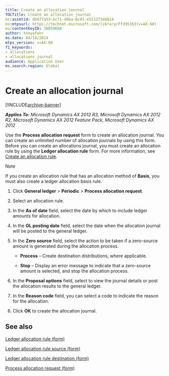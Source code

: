 ```yaml
---
title: Create an allocation journal
TOCTitle: Create an allocation journal
ms:assetid: db977a53-bc71-49ba-8c01-e513373dd814
ms:mtpsurl: https://technet.microsoft.com/library/Ff395363(v=AX.60)
ms:contentKeyID: 36059668
author: tonyafehr
ms.date: 04/18/2014
mtps_version: v=AX.60
f1_keywords:
- allocations
- allocations journal
audience: Application User
ms.search.region: Global
---
```


# Create an allocation journal 


[!INCLUDE[archive-banner](includes/archive-banner.md)]


_**Applies To:** Microsoft Dynamics AX 2012 R3, Microsoft Dynamics AX 2012 R2, Microsoft Dynamics AX 2012 Feature Pack, Microsoft Dynamics AX 2012_

Use the **Process allocation request** form to create an allocation journal. You can create an unlimited number of allocation journals by using this form. Before you can create an allocations journal, you must create an allocation rule by using the **Ledger allocation rule** form. For more information, see [Create an allocation rule](create-an-allocation-rule.md).


> [!NOTE]
> <P>If you create an allocation rule that has an allocation method of <STRONG>Basis</STRONG>, you must also create a ledger allocation basis rule.</P>



1.  Click **General ledger** \> **Periodic** \> **Process allocation request**.

2.  Select an allocation rule.

3.  In the **As of date** field, select the date by which to include ledger amounts for allocation.

4.  In the **GL posting date** field, select the date when the allocation journal will be posted to the general ledger.

5.  In the **Zero source** field, select the action to be taken if a zero-source amount is generated during the allocation process.
    
      - **Process** – Create destination distributions, where applicable.
    
      - **Stop** – Display an error message to indicate that a zero-source amount is selected, and stop the allocation process.

6.  In the **Proposal options** field, select to view the journal details or post the allocation results to the general ledger.

7.  In the **Reason code** field, you can select a code to indicate the reason for the allocation.

8.  Click **OK** to create the allocation journal.

## See also

[Ledger allocation rule (form)](https://technet.microsoft.com/library/ff395357\(v=ax.60\))

[Ledger allocation rule source (form)](https://technet.microsoft.com/library/ff395365\(v=ax.60\))

[Ledger allocation rule destination (form)](https://technet.microsoft.com/library/ff395369\(v=ax.60\))

[Process allocation request (form)](https://technet.microsoft.com/library/ff395361\(v=ax.60\))

  


